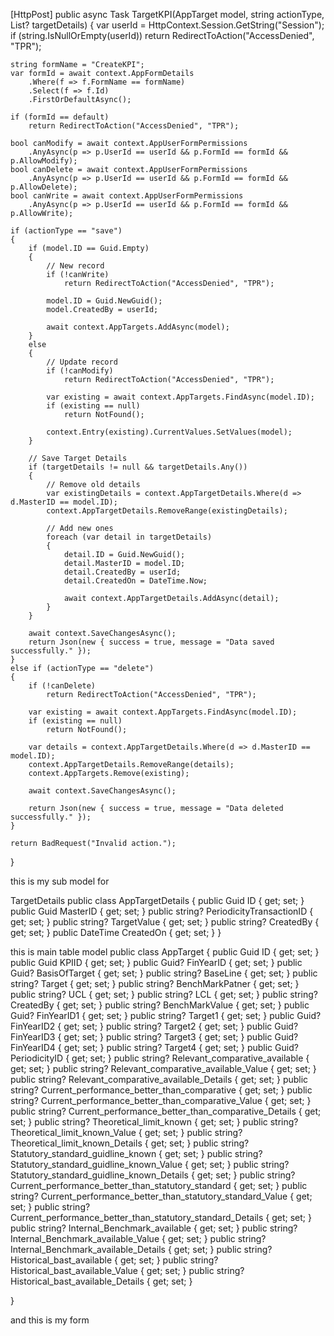 [HttpPost]
public async Task<IActionResult> TargetKPI(AppTarget model, string actionType, List<AppTargetDetails>? targetDetails)
{
    var userId = HttpContext.Session.GetString("Session");
    if (string.IsNullOrEmpty(userId))
        return RedirectToAction("AccessDenied", "TPR");

    string formName = "CreateKPI";
    var formId = await context.AppFormDetails
        .Where(f => f.FormName == formName)
        .Select(f => f.Id)
        .FirstOrDefaultAsync();

    if (formId == default)
        return RedirectToAction("AccessDenied", "TPR");

    bool canModify = await context.AppUserFormPermissions
        .AnyAsync(p => p.UserId == userId && p.FormId == formId && p.AllowModify);
    bool canDelete = await context.AppUserFormPermissions
        .AnyAsync(p => p.UserId == userId && p.FormId == formId && p.AllowDelete);
    bool canWrite = await context.AppUserFormPermissions
        .AnyAsync(p => p.UserId == userId && p.FormId == formId && p.AllowWrite);

    if (actionType == "save")
    {
        if (model.ID == Guid.Empty)
        {
            // New record
            if (!canWrite)
                return RedirectToAction("AccessDenied", "TPR");

            model.ID = Guid.NewGuid();
            model.CreatedBy = userId;

            await context.AppTargets.AddAsync(model);
        }
        else
        {
            // Update record
            if (!canModify)
                return RedirectToAction("AccessDenied", "TPR");

            var existing = await context.AppTargets.FindAsync(model.ID);
            if (existing == null)
                return NotFound();

            context.Entry(existing).CurrentValues.SetValues(model);
        }

        // Save Target Details
        if (targetDetails != null && targetDetails.Any())
        {
            // Remove old details
            var existingDetails = context.AppTargetDetails.Where(d => d.MasterID == model.ID);
            context.AppTargetDetails.RemoveRange(existingDetails);

            // Add new ones
            foreach (var detail in targetDetails)
            {
                detail.ID = Guid.NewGuid();
                detail.MasterID = model.ID;
                detail.CreatedBy = userId;
                detail.CreatedOn = DateTime.Now;

                await context.AppTargetDetails.AddAsync(detail);
            }
        }

        await context.SaveChangesAsync();
        return Json(new { success = true, message = "Data saved successfully." });
    }
    else if (actionType == "delete")
    {
        if (!canDelete)
            return RedirectToAction("AccessDenied", "TPR");

        var existing = await context.AppTargets.FindAsync(model.ID);
        if (existing == null)
            return NotFound();

        var details = context.AppTargetDetails.Where(d => d.MasterID == model.ID);
        context.AppTargetDetails.RemoveRange(details);
        context.AppTargets.Remove(existing);

        await context.SaveChangesAsync();

        return Json(new { success = true, message = "Data deleted successfully." });
    }

    return BadRequest("Invalid action.");
}




this is my sub model for 


TargetDetails 
public class AppTargetDetails
 {
     public Guid ID { get; set; }
     public Guid MasterID { get; set; }
     public string? PeriodicityTransactionID { get; set; }
     public string? TargetValue { get; set; }
     public string? CreatedBy { get; set; }
     public DateTime CreatedOn { get; set; }
 }

this is main table model
 public class AppTarget
 {
     public Guid ID { get; set; }
     public Guid KPIID { get; set; }
     public Guid? FinYearID { get; set; }
     public Guid? BasisOfTarget { get; set; }
     public string? BaseLine { get; set; }
     public string? Target { get; set; }
     public string? BenchMarkPatner { get; set; }
     public string? UCL { get; set; }
     public string? LCL { get; set; }
     public string? CreatedBy { get; set; }
     public string? BenchMarkValue { get; set; }
     public Guid? FinYearID1 { get; set; }
     public string? Target1 { get; set; }
     public Guid? FinYearID2 { get; set; }
     public string? Target2 { get; set; }
     public Guid? FinYearID3 { get; set; }
     public string? Target3 { get; set; }
     public Guid? FinYearID4 { get; set; }
     public string? Target4 { get; set; }
     public Guid? PeriodicityID { get; set; }
     public string? Relevant_comparative_available { get; set; }
     public string? Relevant_comparative_available_Value { get; set; }
     public string? Relevant_comparative_available_Details { get; set; }
     public string? Current_performance_better_than_comparative { get; set; }
     public string? Current_performance_better_than_comparative_Value { get; set; }
     public string? Current_performance_better_than_comparative_Details { get; set; }
     public string? Theoretical_limit_known { get; set; }
     public string? Theoretical_limit_known_Value { get; set; }
     public string? Theoretical_limit_known_Details { get; set; }
     public string? Statutory_standard_guidline_known { get; set; }
     public string? Statutory_standard_guidline_known_Value { get; set; }
     public string? Statutory_standard_guidline_known_Details { get; set; }
     public string? Current_performance_better_than_statutory_standard { get; set; }
     public string? Current_performance_better_than_statutory_standard_Value { get; set; }
     public string? Current_performance_better_than_statutory_standard_Details { get; set; }
     public string? Internal_Benchmark_available { get; set; }
     public string? Internal_Benchmark_available_Value { get; set; }
     public string? Internal_Benchmark_available_Details { get; set; }
     public string? Historical_bast_available { get; set; }
     public string? Historical_bast_available_Value { get; set; }
     public string? Historical_bast_available_Details { get; set; }
 
 }

and this is my form 

   <form asp-action="TargetKPI" asp-controller="TPR" id="form" method="post" style="display:none;">
        <div class="card card-custom mt-4">
            <div class="card-header-custom mb-2">Target KPI</div>
          <input type="hidden" asp-for="ID" id="KPIID" />
                    <input type="hidden" id="actionType" name="actionType" />
            <div class="card-body">
                <div class="row g-3">
                     <div class="col-md-1">

                        <label for="KPIDetails" class="control-label">KPI</label>
                        </div>
                         <div class="col-md-11">
                        <input class="form-control form-control-sm" autocomplete="off" id="KPIDetails" readonly/>
                        </div>
                       
                    </div>
                     <div class="row g-3 mt-1">
                       <div class="col-md-1">
                        <label for="FinYear" class="control-label">Fin Year</label>
                        </div>
                      <div class="col-md-3">
                       <select class="form-control form-control-sm custom-select me-2" name="FinYearID" id="FinYearID" disabled>
    @foreach (var item in finYears)
    {
        var isSelected = (item.FinYear == currentFY);
        <option value="@item.ID" selected="@(isSelected ? "selected" : null)">
            @item.FinYear
        </option>
    }
</select>
@if (selectedFinYear != null)
{
    <input type="hidden" name="FinYearID" value="@selectedFinYear.ID" />
}
                    </div>

                     <div class="col-md-1">
                        <label for="UnitCode" class="control-label">UOM</label>
                     </div>

                     <div class="col-md-3">
                        <input class="form-control form-control-sm col-sm-2" id="UnitCode" name="UnitCode" autocomplete="off" readonly>
                    </div>
                     <div class="col-md-1">
                        <label for="KPICode" class="control-label">KPI Code</label>
                        </div>

                    <div class="col-md-3">
                        <input class="form-control form-control-sm" id="KPICode" autocomplete="off" readonly>
                    </div>
                    </div>
                     <hr>
                     <div class="external-comparative-group">
                      <div class="row g-3 mt-1">
                     <div class="col-md-2">
                        <label for="Relevant_comparative_available" class="control-label">External comparative</label>
                        </div>

                    <div class="col-md-2">
                       
                        <select  class="form-control form-control-sm custom-select external-comparative-select" id="Relevant_comparative_available">
                            <option></option>
                            <option value="Available">Available</option>
                            <option value="Not Available">Not Available</option>                           
                        </select>
                    </div>
                     <div class="col-md-1">

                             </div>
                             <div class="col-md-1">

                             </div>
                    <div class="col-md-2">
                        <label for="Relevant_comparative_available_Value" class="control-label">External comparative Value</label>
                        </div>
                        
                    <div class="col-md-1">
                       
                       <input class="form-control form-control-sm comparative-value" id="Relevant_comparative_available_Value" autocomplete="off">
                    </div>

                    <div class="col-md-1">
                        <label for="Relevant_comparative_available_Details" class="control-label">Details</label>
                        </div>

                    <div class="col-md-2">
                       <input class="form-control form-control-sm comparative-details" id="Relevant_comparative_available_Details" autocomplete="off">
                    </div>
                    </div>
                    </div>
                  
                     <div class="row g-3 mt-1">
                     <div class="col-md-2">
                        <label for="Current_performance_better_than_comparative" class="control-label">Current performance</label>
                        </div>

                    <div class="col-md-2">
                       
                        <select  class="form-control form-control-sm custom-select" id="Current_performance_better_than_comparative">        
                            <option value="Available">Available</option>                            
                        </select>
                    </div>
                     <div class="col-md-1">

                             </div>
                             <div class="col-md-1">

                             </div>
                    <div class="col-md-2">
                        <label for="Current_performance_better_than_comparative_Value" class="control-label">Current performance Value</label>
                        </div>

                    <div class="col-md-1">
                       
                       <input class="form-control form-control-sm" id="Current_performance_better_than_comparative_Value" autocomplete="off">
                    </div>
                    <div class="col-md-1">
                        <label for="Current_performance_better_than_comparative_Details" class="control-label">Details</label>
                        </div>

                    <div class="col-md-2">
                       <input class="form-control form-control-sm" id="Current_performance_better_than_comparative_Details" autocomplete="off">
                    </div>
                    </div>
                     <div class="external-comparative-group">
                    <div class="row g-3 mt-1">
                     <div class="col-md-2">
                        <label for="Theoretical_limit_known" class="control-label">Theoretical limit</label>
                        </div>

                    <div class="col-md-2">
                       
                        <select  class="form-control form-control-sm custom-select external-comparative-select" id="Theoretical_limit_known">  
                             <option></option>
                            <option value="Available">Available</option>                            
                             <option value="Not Available">Not Available</option>                           
                        </select>
                    </div>
                     <div class="col-md-1">

                             </div>
                             <div class="col-md-1">

                             </div>
                    <div class="col-md-2">
                        <label for="Theoretical_limit_known_Value " class="control-label">Theoretical limit Value </label>
                        </div>

                    <div class="col-md-1">
                       
                       <input class="form-control form-control-sm comparative-value" id="Theoretical_limit_known_Value" autocomplete="off">
                    </div>
                    <div class="col-md-1">
                        <label for="Theoretical_limit_known_Details" class="control-label">Details</label>
                        </div>

                    <div class="col-md-2">
                       <input class="form-control form-control-sm comparative-details" id="Theoretical_limit_known_Details" autocomplete="off">
                    </div>
                    </div>
                    </div>
                     <div class="external-comparative-group">
                    <div class="row g-3 mt-1">
                     <div class="col-md-2">
                        <label for="Statutory_standard_guidline_known" class="control-label">Statutory standard/guideline</label>
                        </div>

                    <div class="col-md-2">
                       
                        <select  class="form-control form-control-sm custom-select external-comparative-select" id="Statutory_standard_guidline_known"> 
                             <option></option>
                            <option value="Available">Available</option>                            
                             <option value="Not Available">Not Available</option>                           
                        </select>
                    </div>
                     <div class="col-md-1">

                             </div>
                             <div class="col-md-1">

                             </div>
                    <div class="col-md-2">
                        <label for="Statutory_standard_guidline_known_Value " class="control-label">Statutory standard Value</label>
                        </div>

                    <div class="col-md-1">
                       
                       <input class="form-control form-control-sm comparative-value" id="Statutory_standard_guidline_known_Value" autocomplete="off">
                    </div>
                    <div class="col-md-1">
                        <label for="Statutory_standard_guidline_known_Details" class="control-label">Details</label>
                        </div>

                    <div class="col-md-2">
                       <input class="form-control form-control-sm comparative-details" id="Statutory_standard_guidline_known_Details" autocomplete="off">
                    </div>
                    </div>
                    </div>
                     <div class="external-comparative-group">
                    <div class="row g-3 mt-1">
                     <div class="col-md-2">
                        <label for="Internal_Benchmark_available" class="control-label">Internal benchmark</label>
                        </div>

                    <div class="col-md-2">
                       
                        <select  class="form-control form-control-sm custom-select external-comparative-select" id="Internal_Benchmark_available">
                             <option></option>
                            <option value="Available">Available</option>                            
                             <option value="Not Available">Not Available</option>                           
                        </select>
                    </div>
                     <div class="col-md-1">

                             </div>
                             <div class="col-md-1">

                             </div>
                    <div class="col-md-2">
                        <label for="Internal_Benchmark_available_Value " class="control-label">Internal benchmark Value</label>
                        </div>

                    <div class="col-md-1">
                       
                       <input class="form-control form-control-sm comparative-value" id="Internal_Benchmark_available_Value" autocomplete="off">
                    </div>
                    <div class="col-md-1">
                        <label for="Internal_Benchmark_available_Details" class="control-label">Details</label>
                        </div>

                    <div class="col-md-2">
                       <input class="form-control form-control-sm comparative-details" id="Internal_Benchmark_available_Details" autocomplete="off">
                    </div>
                    </div>
                    </div>
                     <div class="external-comparative-group">
                    <div class="row g-3 mt-1">
                     <div class="col-md-2">
                        <label for="Historical_bast_available" class="control-label">Historical best</label>
                        </div>

                    <div class="col-md-2">
                       
                        <select  class="form-control form-control-sm custom-select external-comparative-select" id="Historical_bast_available">  
                             <option></option>
                            <option value="Available">Available</option>                            
                             <option value="Not Available">Not Available</option>                           
                        </select>
                    </div>
                     <div class="col-md-1">

                             </div>
                              <div class="col-md-1">

                             </div>
                    <div class="col-md-2">
                        <label for="Historical_bast_available_Value " class="control-label">Historical Value</label>
                        </div>

                    <div class="col-md-1">
                       
                       <input class="form-control form-control-sm comparative-value" id="Historical_bast_available_Value" autocomplete="off">
                    </div>
                    <div class="col-md-1">
                        <label for="Historical_bast_available_Details" class="control-label">Details</label>
                        </div>

                    <div class="col-md-2">
                       <input class="form-control form-control-sm comparative-details" id="Historical_bast_available_Details" autocomplete="off">
                    </div>
                    </div>
                    <div id="periodicityContainer" class="mt-3">
    <label class="form-label fw-bold">Period Targets</label>
    <div id="periodicityFields" class="row gy-2">
        <!-- JS will insert dynamic input fields here -->
    </div>
</div>


</div>
                    <div class="text-center mt-4">
                    @if (ViewBag.CanModify == true || ViewBag.CanWrite == true)
                    {
                        <button class="btn btn-primary me-2 px-4" id="submitButton" type="submit">Submit</button>
                    }
                    @if (ViewBag.CanDelete == true)
                    {
                        <button class="btn btn-danger px-4" id="deleteButton" style="display:none;">Delete</button>
                    }
                </div>
                    </div>
                   

                            </form>

i want to store Data 

        [HttpPost]
        public async Task<IActionResult> TargetKPI(AppKpiMaster model, string actionType)
        {
            var UserId = HttpContext.Session.GetString("Session");
            ViewBag.user = User;
            if (string.IsNullOrEmpty(UserId))
                return RedirectToAction("AccessDenied", "TPR");


            string formName = "CreateKPI";
            var form = await context.AppFormDetails
                .Where(f => f.FormName == formName)
                .Select(f => f.Id)
                .FirstOrDefaultAsync();

            if (form == default)
                return RedirectToAction("AccessDenied", "TPR");

            bool canModify = await context.AppUserFormPermissions
                    .Where(p => p.UserId == UserId && p.FormId == form)
                    .AnyAsync(p => p.AllowModify == true);
            bool canDelete = await context.AppUserFormPermissions
                .Where(p => p.UserId == UserId && p.FormId == form)
                .AnyAsync(p => p.AllowDelete == true);
            bool canWrite = await context.AppUserFormPermissions
                .Where(p => p.UserId == UserId && p.FormId == form)
                .AnyAsync(p => p.AllowWrite == true);


            if (actionType == "save")
            {

                if (model.ID == Guid.Empty)
                {
                    if (!canWrite)
                        return RedirectToAction("AccessDenied", "TPR");

                 
                }


                else
                {
                    if (!canModify)
                        return RedirectToAction("AccessDenied", "TPR");

                   
                }
            }


            else if (actionType == "delete")
            {
                if (!canDelete)
                    return RedirectToAction("AccessDenied", "TPR");

            }

            return BadRequest("Invalid action.");
        }

